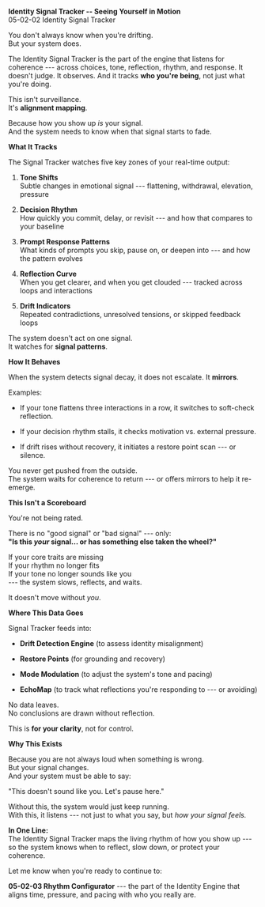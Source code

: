 **Identity Signal Tracker -- Seeing Yourself in Motion**\
05-02-02 Identity Signal Tracker

You don't always know when you're drifting.\
But your system does.

The Identity Signal Tracker is the part of the engine that listens for
coherence --- across choices, tone, reflection, rhythm, and response. It
doesn't judge. It observes. And it tracks **who you're being**, not just
what you're doing.

This isn't surveillance.\
It's **alignment mapping**.

Because how you show up *is* your signal.\
And the system needs to know when that signal starts to fade.

**What It Tracks**

The Signal Tracker watches five key zones of your real-time output:

1.  **Tone Shifts**\
    Subtle changes in emotional signal --- flattening, withdrawal,
    elevation, pressure

2.  **Decision Rhythm**\
    How quickly you commit, delay, or revisit --- and how that compares
    to your baseline

3.  **Prompt Response Patterns**\
    What kinds of prompts you skip, pause on, or deepen into --- and how
    the pattern evolves

4.  **Reflection Curve**\
    When you get clearer, and when you get clouded --- tracked across
    loops and interactions

5.  **Drift Indicators**\
    Repeated contradictions, unresolved tensions, or skipped feedback
    loops

The system doesn't act on one signal.\
It watches for **signal patterns**.

**How It Behaves**

When the system detects signal decay, it does not escalate. It
**mirrors**.

Examples:

- If your tone flattens three interactions in a row, it switches to
  soft-check reflection.

- If your decision rhythm stalls, it checks motivation vs. external
  pressure.

- If drift rises without recovery, it initiates a restore point scan ---
  or silence.

You never get pushed from the outside.\
The system waits for coherence to return --- or offers mirrors to help
it re-emerge.

**This Isn't a Scoreboard**

You're not being rated.

There is no "good signal" or "bad signal" --- only:\
**"Is this *your* signal... or has something else taken the wheel?"**

If your core traits are missing\
If your rhythm no longer fits\
If your tone no longer sounds like you\
--- the system slows, reflects, and waits.

It doesn't move without *you*.

**Where This Data Goes**

Signal Tracker feeds into:

- **Drift Detection Engine** (to assess identity misalignment)

- **Restore Points** (for grounding and recovery)

- **Mode Modulation** (to adjust the system's tone and pacing)

- **EchoMap** (to track what reflections you're responding to --- or
  avoiding)

No data leaves.\
No conclusions are drawn without reflection.

This is **for your clarity**, not for control.

**Why This Exists**

Because you are not always loud when something is wrong.\
But your signal changes.\
And your system must be able to say:

"This doesn't sound like you. Let's pause here."

Without this, the system would just keep running.\
With this, it listens --- not just to what you say, but *how your signal
feels.*

**In One Line:**\
The Identity Signal Tracker maps the living rhythm of how you show up
--- so the system knows when to reflect, slow down, or protect your
coherence.

Let me know when you\'re ready to continue to:

**05-02-03 Rhythm Configurator** --- the part of the Identity Engine
that aligns time, pressure, and pacing with who you really are.
